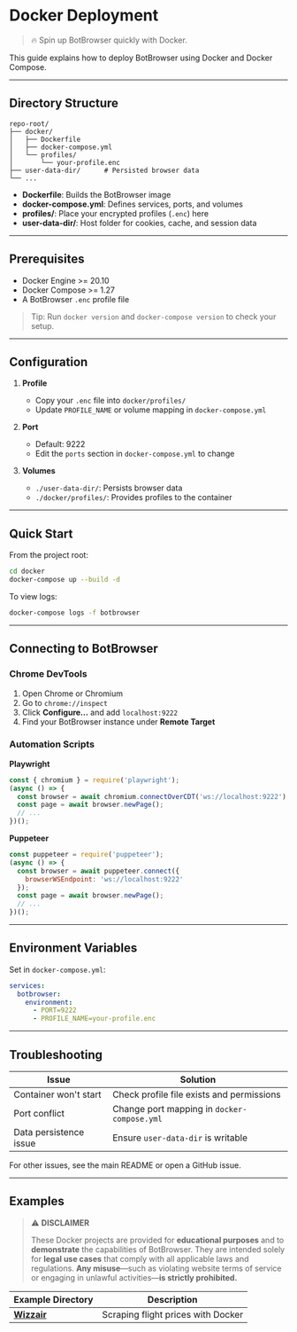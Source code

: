 # Docker Deployment

> 🔥 Spin up BotBrowser quickly with Docker.

This guide explains how to deploy BotBrowser using Docker and Docker Compose.

---

## Directory Structure

```
repo-root/
├── docker/
│   ├── Dockerfile
│   ├── docker-compose.yml
│   └── profiles/
│       └── your-profile.enc
├── user-data-dir/      # Persisted browser data
└── ...
```

* **Dockerfile**: Builds the BotBrowser image
* **docker-compose.yml**: Defines services, ports, and volumes
* **profiles/**: Place your encrypted profiles (`.enc`) here
* **user-data-dir/**: Host folder for cookies, cache, and session data

---

## Prerequisites

* Docker Engine >= 20.10
* Docker Compose >= 1.27
* A BotBrowser `.enc` profile file

> Tip: Run `docker version` and `docker-compose version` to check your setup.

---

## Configuration

1. **Profile**

   * Copy your `.enc` file into `docker/profiles/`
   * Update `PROFILE_NAME` or volume mapping in `docker-compose.yml`

2. **Port**

   * Default: 9222
   * Edit the `ports` section in `docker-compose.yml` to change

3. **Volumes**

   * `./user-data-dir/`: Persists browser data
   * `./docker/profiles/`: Provides profiles to the container

---

## Quick Start

From the project root:

```bash
cd docker
docker-compose up --build -d
```

To view logs:

```bash
docker-compose logs -f botbrowser
```

---

## Connecting to BotBrowser

### Chrome DevTools

1. Open Chrome or Chromium
2. Go to `chrome://inspect`
3. Click **Configure...** and add `localhost:9222`
4. Find your BotBrowser instance under **Remote Target**

### Automation Scripts

**Playwright**

```javascript
const { chromium } = require('playwright');
(async () => {
  const browser = await chromium.connectOverCDT('ws://localhost:9222');
  const page = await browser.newPage();
  // ...
})();
```

**Puppeteer**

```javascript
const puppeteer = require('puppeteer');
(async () => {
  const browser = await puppeteer.connect({
    browserWSEndpoint: 'ws://localhost:9222'
  });
  const page = await browser.newPage();
  // ...
})();
```

---

## Environment Variables

Set in `docker-compose.yml`:

```yaml
services:
  botbrowser:
    environment:
      - PORT=9222
      - PROFILE_NAME=your-profile.enc
```

---

## Troubleshooting

| Issue                  | Solution                                    |
| ---------------------- | ------------------------------------------- |
| Container won't start  | Check profile file exists and permissions   |
| Port conflict          | Change port mapping in `docker-compose.yml` |
| Data persistence issue | Ensure `user-data-dir` is writable          |

For other issues, see the main README or open a GitHub issue.

---

## Examples

> ⚠️ **DISCLAIMER**
>
> These Docker projects are provided for **educational purposes** and to **demonstrate** the capabilities of BotBrowser. They are intended solely for **legal use cases** that comply with all applicable laws and regulations. **Any misuse**—such as violating website terms of service or engaging in unlawful activities—**is strictly prohibited.**

| Example Directory | Description                        |
| ----------------- | ---------------------------------- |
| **[Wizzair](wizzair-docker)** | Scraping flight prices with Docker |

